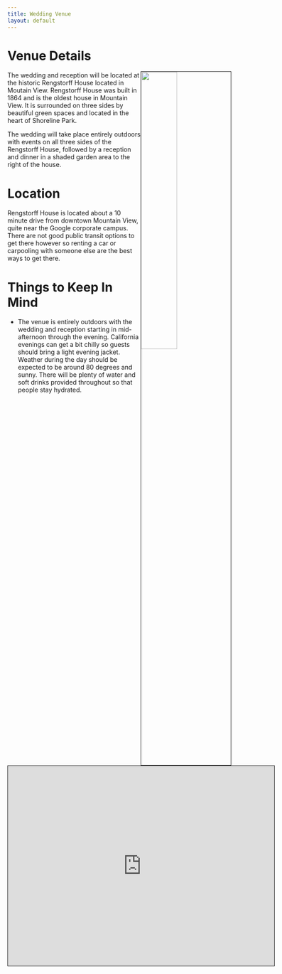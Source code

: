 ```yaml
---
title: Wedding Venue
layout: default
---
```


# Venue Details

<!---
A picture of the rengstorff house aligned to the right of the page.
-->
<img style="float: right; border: 1px; border-style: solid; width: 40%;" src="http://r-house.org/wp/wp-content/uploads/victorian_house.jpg" />

The wedding and reception will be located at the historic Rengstorff House located in Moutain View.  Rengstorff House was built in 1864 and is the oldest house in Mountain View.  It is surrounded on three sides by beautiful green spaces and located in the heart of Shoreline Park.  

The wedding will take place entirely outdoors with events on all three sides of the Rengstorff House, followed by a reception and dinner in a shaded garden area to the right of the house.

<div class="section_separator">
</div>

# Location

<iframe style="float:left; border: 1px; border-style: solid; margin-right: 20px;" src="https://www.google.com/maps/embed?pb=!1m18!1m12!1m3!1d11129.0126973172!2d-122.09140001005532!3d37.427696204766974!2m3!1f0!2f0!3f0!3m2!1i1024!2i768!4f13.1!3m3!1m2!1s0x808fba1f047cbef7%3A0xb8eb878dcc968b9d!2sRengstorff+House!5e0!3m2!1sen!2sus!4v1458411540709" width="600" height="450" frameborder="0" allowfullscreen></iframe>

Rengstorff House is located about a 10 minute drive from downtown Mountain View, quite near the Google corporate campus.  There are not good public transit options to get there however so renting a car or carpooling with someone else are the best ways to get there.

<div class="section_separator">
</div>

# Things to Keep In Mind

- The venue is entirely outdoors with the wedding and reception starting in mid-afternoon through the evening.  California evenings can get a bit chilly so guests should bring a light evening jacket.  Weather during the day should be expected to be around 80 degrees and sunny.  There will be plenty of water and soft drinks provided throughout so that people stay hydrated.

<!---
Must remain at the end of the page to make sure all of the pictures don't overflow the bottom of the text container
-->

<div class="section_separator">
</div>